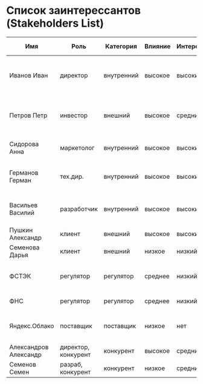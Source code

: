 # Список заинтерессантов (Stakeholders List)

| Имя                   | Роль                | Категория  | Влияние | Интерес | Интересы                                       | Контакты                  | Частота контактов | Дополнительно                                             |
|-----------------------|---------------------|------------|---------|---------|------------------------------------------------|---------------------------|-------------------|-----------------------------------------------------------|
| Иванов Иван           | директор            | внутренний | высокое | высокий | состояние проекта, сроки, проблемы, зп         | invanov@email.dom         | ежедневно         |                                                           |
| Петров Петр           | инвестор            | внешний    | высокое | средний | бюджет, расходы, сроки завершения, окупаемость | +7 111 111 11111          | еженедельно       |                                                           |
| Сидорова Анна         | маркетолог          | внутренний | высокое | высокий | разработка, бюджет, сроки, зп                  | telegram: @SidorovaAnna   | ежедневно         |                                                           |
| Германов Герман       | тех.дир.            | внутренний | высокое | высокий | маркетинг, бюджет, требования, зп              | germanov@email.dom        | ежедневно         |                                                           |
| Васильев Василий      | разработчик         | внутренний | высокое | высокий | маркетинг, архитектура, требования, зп         | vasiliev@email.dom        | ежедневно         |                                                           |
| Пушкин Александр      | клиент              | внешний    | высокое | высокий | функции, стоимость                             | pushkin@client.dom        | еженедельно       |                                                           |
| Семенова Дарья        | клиент              | внешний    | низкое  | низкий  | функции, стоимость                             | semenova@client.dom       | еженедельно       |                                                           |
| ФСТЭК                 | регулятор           | регулятор  | среднее | низкий  | защита информации                              | https://fstec.ru/         | нет               | Зарегистрироваться в качестве распространителя информации |
| ФНС                   | регулятор           | регулятор  | среднее | низкий  | оплата налогов                                 | https://www.nalog.gov.ru/ | ежеквартально     |                                                           |
| Яндекс.Облако         | поставщик           | поставщик  | низкое  | нет     | оплата счетов, соблюдение законов              | https://cloud.yandex.ru/  | нет               |                                                           |
| Александров Александр | директор, конкурент | конкурент  | высокое | средний | захват рынка                                   |                           | нет               |                                                           |
| Семенов Семен         | разраб, конкурент   | конкурент  | низкое  | средний | повышение зп                                   |                           | нет               |                                                           |
